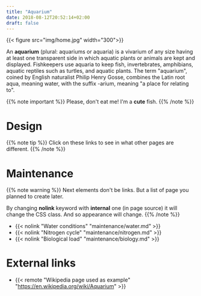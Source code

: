 ```yaml
---
title: "Aquarium"
date: 2018-08-12T20:52:14+02:00
draft: false
---
```


{{< figure src="img/home.jpg" width="300">}}

An **aquarium** (plural: aquariums or aquaria) is a vivarium of any size having at least one transparent side in which aquatic plants or animals are kept and displayed. Fishkeepers use aquaria to keep fish, invertebrates, amphibians, aquatic reptiles such as turtles, and aquatic plants. The term "aquarium", coined by English naturalist Philip Henry Gosse, combines the Latin root aqua, meaning water, with the suffix -arium, meaning "a place for relating to".


{{% note important %}}
Please, don't eat me! I'm a **cute** fish.
{{% /note %}}

# Design 

{{% note tip %}}
Click on these links to see in what other pages are different.
{{% /note %}}
# Maintenance

{{% note warning %}}
Next elements don't be links. But a list of page you planned to create later.

By changing **nolink** keyword with **internal** one (in page source) it will change the CSS class. And so appearance will change.
{{% /note %}}

  * {{< nolink "Water conditions" "maintenance/water.md" >}}
  * {{< nolink "Nitrogen cycle" "maintenance/nitrogen.md" >}}
  * {{< nolink "Biological load" "maintenance/biology.md" >}}

# External links

  * {{< remote "Wikipedia page used as example" "https://en.wikipedia.org/wiki/Aquarium" >}}
